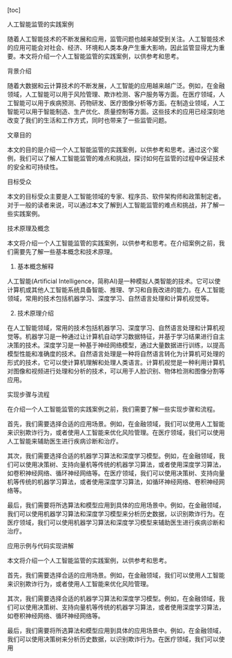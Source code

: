 
[toc]                    
                
                
人工智能监管的实践案例

随着人工智能技术的不断发展和应用，监管问题也越来越受到关注。人工智能技术的应用可能会对社会、经济、环境和人类本身产生重大影响，因此监管显得尤为重要。本文将介绍一个人工智能监管的实践案例，以供参考和思考。

背景介绍

随着大数据和云计算技术的不断发展，人工智能的应用越来越广泛。例如，在金融领域，人工智能可以用于风险管理、欺诈检测、客户服务等方面。在医疗领域，人工智能可以用于疾病预测、药物研发、医疗图像分析等方面。在制造业领域，人工智能可以用于智能制造、生产优化、质量控制等方面。这些技术的应用已经深刻地改变了我们的生活和工作方式，同时也带来了一些监管问题。

文章目的

本文的目的是介绍一个人工智能监管的实践案例，以供参考和思考。通过这个案例，我们可以了解人工智能监管的难点和挑战，探讨如何在监管的过程中保证技术的安全和可持续性。

目标受众

本文的目标受众主要是人工智能领域的专家、程序员、软件架构师和政策制定者。对于一般的读者来说，可以通过本文了解到人工智能监管的难点和挑战，并了解一些实践案例。

技术原理及概念

本文将介绍一个人工智能监管的实践案例，以供参考和思考。在介绍案例之前，我们需要先了解一些基本概念和技术原理。

1. 基本概念解释

人工智能(Artificial Intelligence，简称AI)是一种模拟人类智能的技术。它可以使计算机或其他人工智能系统具备智能、推理、学习和自我改进的能力。在人工智能领域，常用的技术包括机器学习、深度学习、自然语言处理和计算机视觉等。

2. 技术原理介绍

在人工智能领域，常用的技术包括机器学习、深度学习、自然语言处理和计算机视觉等。机器学习是一种通过让计算机自动学习数据特征，并基于学习结果进行自主决策的技术。深度学习是一种基于神经网络模型，通过大量数据进行训练，以提高模型性能和准确度的技术。自然语言处理是一种将自然语言转化为计算机可处理的形式的技术，它可以使计算机理解和处理人类语言。计算机视觉是一种利用计算机对图像和视频进行处理和分析的技术，可以用于人脸识别、物体检测和图像分割等应用。

实现步骤与流程

在介绍一个人工智能监管的实践案例之前，我们需要了解一些实现步骤和流程。

首先，我们需要选择合适的应用场景。例如，在金融领域，我们可以使用人工智能来识别欺诈行为，或者使用人工智能来优化风险管理。在医疗领域，我们可以使用人工智能来辅助医生进行疾病诊断和治疗。

其次，我们需要选择合适的机器学习算法和深度学习模型。例如，在金融领域，我们可以使用决策树、支持向量机等传统的机器学习算法，或者使用深度学习算法，如卷积神经网络、循环神经网络等。在医疗领域，我们可以使用决策树、支持向量机等传统的机器学习算法，或者使用深度学习算法，如循环神经网络、卷积神经网络等。

最后，我们需要将所选算法和模型应用到具体的应用场景中。例如，在金融领域，我们可以使用机器学习算法和深度学习模型来分析历史数据，以识别欺诈行为。在医疗领域，我们可以使用机器学习算法和深度学习模型来辅助医生进行疾病诊断和治疗。

应用示例与代码实现讲解

本文将介绍一个人工智能监管的实践案例，以供参考和思考。

首先，我们需要选择合适的应用场景。例如，在金融领域，我们可以使用人工智能来识别欺诈行为，或者使用人工智能来优化风险管理。

其次，我们需要选择合适的机器学习算法和深度学习模型。例如，在金融领域，我们可以使用决策树、支持向量机等传统的机器学习算法，或者使用深度学习算法，如卷积神经网络、循环神经网络等。

最后，我们需要将所选算法和模型应用到具体的应用场景中。例如，在金融领域，我们可以使用决策树来分析历史数据，以识别欺诈行为。在医疗领域，我们可以使用


